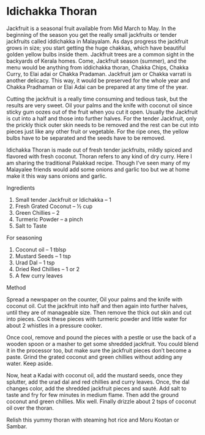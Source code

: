 #  Idichakka Thoran

Jackfruit is a seasonal fruit available from Mid March to May. In the beginning of the season you get the really small jackfruits or tender jackfruits called iddichakka in Malayalam. As days progress the jackfruit grows in size; you start getting the huge chakkas, which have beautiful golden yellow bulbs inside them. Jackfruit trees are a common sight in the backyards of Kerala homes. Come, Jackfruit season (summer), and the menu would be anything from iddichakka thoran, Chakka Chips, Chakka Curry, to Elai adai or Chakka Pradaman. Jackfruit jam or Chakka varrati is another delicacy. This way, it would be preserved for the whole year and Chakka Pradhaman or Elai Adai can be prepared at any time of the year.

Cutting the jackfruit is a really time consuming and tedious task, but the results are very sweet. Oil your palms and the knife with coconut oil since sticky gum oozes out of the fruit when you cut it open. Usually the Jackfruit is cut into a half and those into further halves. For the tender Jackfruit, only the prickly thick outer skin needs to be removed and the rest can be cut into pieces just like any other fruit or vegetable. For the ripe ones, the yellow bulbs have to be separated and the seeds have to be removed.

Idichakka Thoran is made out of fresh tender jackfruits, mildly spiced and flavored with fresh coconut. Thoran refers to any kind of dry curry. Here I am sharing the traditional Palakkad recipe. Though I’ve seen many of my Malayalee friends would add some onions and garlic too but we at home make it this way sans onions and garlic.



Ingredients

1. Small tender Jackfruit or Idichakka – 1
2. Fresh Grated Coconut – ½ cup
3. Green Chillies – 2
4. Turmeric Powder – a pinch
5. Salt to Taste

For seasoning

1. Coconut oil – 1 tblsp
2. Mustard Seeds – 1 tsp
3. Urad Dal – 1 tsp
4. Dried Red Chillies – 1 or 2
5. A few curry leaves

Method

Spread a newspaper on the counter, Oil your palms and the knife with coconut oil. Cut the jackfruit into half and then again into further halves, until they are of manageable size. Then remove the thick out skin and cut into pieces.
Cook these pieces with turmeric powder and little water for about 2 whistles in a pressure cooker.



Once cool, remove and pound the pieces with a pestle or use the back of a wooden spoon or a masher to get some shredded jackfruit. You could blend it in the processor too, but make sure the jackfruit pieces don’t become a paste. Grind the grated coconut and green chillies without adding any water. Keep aside.



Now, heat a Kadai with coconut oil, add the mustard seeds, once they splutter, add the urad dal and red chillies and curry leaves. Once, the dal changes color, add the shredded jackfruit pieces and sauté. Add salt to taste and fry for few minutes in medium flame. Then add the ground coconut and green chillies. Mix well. Finally drizzle about 2 tsps of coconut oil over the thoran.

Relish this yummy thoran with steaming hot rice and Moru Kootan or Sambar.